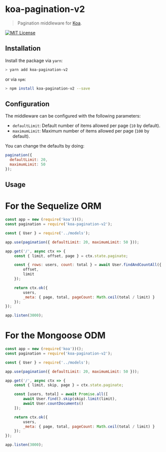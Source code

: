 # koa-pagination-v2

> Pagination middleware for [Koa](https://github.com/koajs/koa).


[![MIT License][license-shield]][license-url]

## Installation

Install the package via `yarn`:

```sh
> yarn add koa-pagination-v2
```

or via `npm`:

```sh
> npm install koa-pagination-v2 --save
```

## Configuration

The middleware can be configured with the following parameters:

- `defaultLimit`: Default number of items allowed per page (`10` by default).
- `maximumLimit`: Maximum number of items allowed per page (`100` by default).

You can change the defaults by doing:

```javascript
pagination({
  defaultLimit: 20,
  maximumLimit: 50
});
```

## Usage

# For the Sequelize ORM
```javascript
const app = new (require('koa'))();
const pagination = require('koa-pagination-v2');

const { User } = require('../models');

app.use(pagination({ defaultLimit: 20, maximumLimit: 50 }));

app.get('/', async ctx => {
    const { limit, offset, page } = ctx.state.paginate;

    const { rows: users, count: total } = await User.findAndCountAll({
        offset,
        limit
    });

    return ctx.ok({
        users,
        _meta: { page, total, pageCount: Math.ceil(total / limit) }
    });
});

app.listen(3000);
```
# For the Mongoose ODM
```javascript
const app = new (require('koa'))();
const pagination = require('koa-pagination-v2');

const { User } = require('../models');

app.use(pagination({ defaultLimit: 20, maximumLimit: 50 }));

app.get('/', async ctx => {
    const { limit, skip, page } = ctx.state.paginate;

    const [users, total] = await Promise.all([
        await User.find().skip(skip).limit(limit),
        await User.countDocuments()
    ]);

    return ctx.ok({
        users,
        _meta: { page, total, pageCount: Math.ceil(total / limit) }
    });
});

app.listen(3000);
```

[license-shield]:https://img.shields.io/github/license/othneildrew/Best-README-Template.svg?style=for-the-badge
[license-url]:https://github.com/ArtashMardoyan/koa-pagination/blob/master/LICENSE
